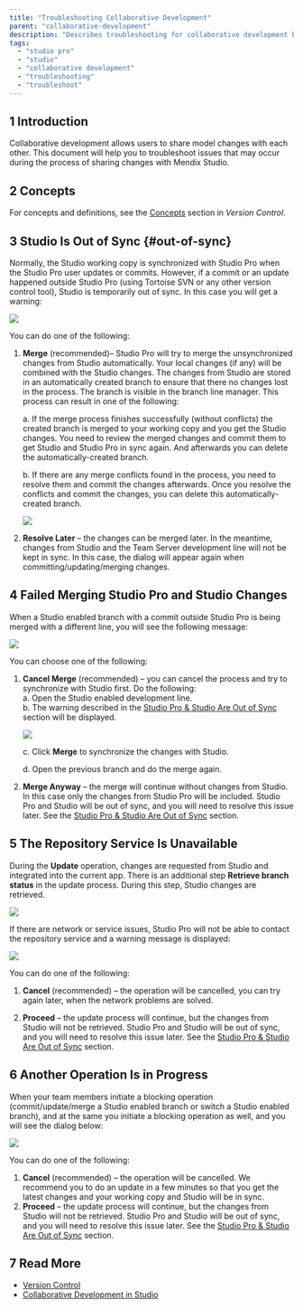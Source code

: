 ```yaml
---
title: "Troubleshooting Collaborative Development"
parent: "collaborative-development"
description: "Describes troubleshooting for collaborative development between the Mendix Studio Pro and the Mendix Studio"
tags:
  - "studio pro"
  - "studio"
  - "collaborative development"
  - "troubleshooting"
  - "troubleshoot"
---
```


## 1 Introduction

Collaborative development allows users to share model changes with each other. This document will help you to troubleshoot issues that may occur during the process of sharing changes with Mendix Studio.

## 2 Concepts

For concepts and definitions, see the [Concepts](version-control#concepts) section in *Version Control*.

## 3 Studio Is Out of Sync {#out-of-sync}

Normally, the Studio working copy is synchronized with Studio Pro when the Studio Pro user updates or commits. However, if a commit or an update happened outside Studio Pro (using Tortoise SVN or any other version control tool), Studio is temporarily out of sync. In this case you will get a warning:

![](attachments/collaborative-development-troubleshooting/changes-are-out-of-sync.png)

You can do one of the following:

1.  **Merge** (recommended)–  Studio Pro will try to merge the unsynchronized changes from Studio automatically. Your local changes (if any) will be combined with the Studio changes. The changes from Studio are stored in an automatically created branch to ensure that there no changes lost in the process. The branch is visible in the branch line manager. This process can result in one of the following: <br/>

    a.  If the merge process finishes successfully (without conflicts) the created branch is merged to your working copy and you get the Studio changes. You need to review the merged changes and commit them to get Studio and Studio Pro in sync again. And afterwards you can delete the automatically-created branch.<br/>

    b. If there are any merge conflicts found in the process, you need to resolve them and commit the changes afterwards. Once you resolve the conflicts and commit the changes, you can delete this automatically-created branch.<br/>

    ![](attachments/collaborative-development-troubleshooting/automatically-created-branch.png)

2. **Resolve Later** –  the changes can be merged later. In the meantime, changes from Studio and the Team Server development line will not be kept in sync. In this case, the dialog will appear again when committing/updating/merging changes.

## 4 Failed Merging Studio Pro and Studio Changes

When a Studio enabled branch with a commit outside Studio Pro is being merged with a different line, you will see the following message:

![](attachments/collaborative-development-troubleshooting/cannot-merge-automatically.png)

You can choose one of the following:

1.  **Cancel Merge** (recommended) – you can cancel the process and try to synchronize with Studio first. Do the following:<br/> a.  Open the Studio enabled development line.<br/> b.  The warning described in the [Studio Pro & Studio Are Out of Sync](#out-of-sync) section will be displayed.<br/>

    ![](attachments/collaborative-development-troubleshooting/changes-are-out-of-sync.png)<br/>

    c. Click **Merge** to synchronize the changes with Studio.<br/>

    d. Open the previous branch and do the merge again.

2. **Merge Anyway** – the merge will continue without changes from Studio. In this case only the changes from Studio Pro will be included. Studio Pro and Studio will be out of sync, and you will need to resolve this issue later. See the [Studio Pro & Studio Are Out of Sync](#out-of-sync) section.

## 5 The Repository Service Is Unavailable

During the **Update** operation, changes are requested from Studio and integrated into the current app.  There is an additional step **Retrieve branch status** in the update process. During this step, Studio changes are retrieved.

![](attachments/collaborative-development-troubleshooting/retrieving-branch-status.png)

If there are network or service issues, Studio Pro will not be able to contact the repository service and a warning message is displayed:

![](attachments/collaborative-development-troubleshooting/changes-are-not-retrieved.png)

You can do one of the following:

1. **Cancel** (recommended) – the operation will be cancelled, you can try again later, when the network problems are solved.

2. **Proceed** – the update process will continue, but the changes from Studio will not be retrieved. Studio Pro and Studio will be out of sync, and you will need to resolve this issue later. See the [Studio Pro & Studio Are Out of Sync](#out-of-sync) section.

## 6 Another Operation Is in Progress

When your team members initiate a blocking operation (commit/update/merge a Studio enabled branch or switch a Studio enabled branch), and at the same you initiate a blocking operation as well, and you will see the dialog below:

![](attachments/collaborative-development-troubleshooting/another-operation-in-progress.png)

You can do one of the following:

1. **Cancel** (recommended) – the operation will be cancelled. We recommend you to do an update in a few minutes so that you get the latest changes and your working copy and Studio will be in sync.
2. **Proceed** – the update process will continue, but the changes from Studio will not be retrieved. Studio Pro and Studio will be out of sync, and you will need to resolve this issue later. See the [Studio Pro & Studio Are Out of Sync](#out-of-sync) section.

## 7 Read More

* [Version Control](version-control)
* [Collaborative Development in Studio](/studio/collaborative-development)
